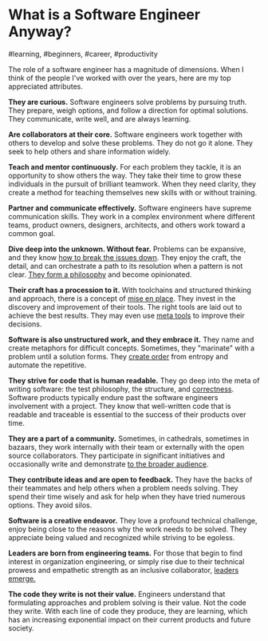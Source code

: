 # What is a Software Engineer Anyway?
#learning, #beginners, #career, #productivity

The role of a software engineer has a magnitude of dimensions. When I think of the people I've worked with over the years, here are my top appreciated attributes.

**They are curious.** Software engineers solve problems by pursuing truth. They prepare, weigh options, and follow a direction for optimal solutions. They communicate, write well, and are always learning.

**Are collaborators at their core.** Software engineers work together with others to develop and solve these problems. They do not go it alone. They seek to help others and share information widely.

**Teach and mentor continuously.** For each problem they tackle, it is an opportunity to show others the way. They take their time to grow these individuals in the pursuit of brilliant teamwork. When they need clarity, they create a method for teaching themselves new skills with or without training.

**Partner and communicate effectively.** Software engineers have supreme communication skills. They work in a complex environment where different teams, product owners, designers, architects, and others work toward a common goal.

**Dive deep into the unknown. Without fear.** Problems can be expansive, and they know [how to break the issues down](https://medium.com/@solidi/the-many-senses-of-software-engineering-aba9f289498c). They enjoy the craft, the detail, and can orchestrate a path to its resolution when a pattern is not clear. [They form a philosophy](https://medium.com/@solidi/in-software-philosophy-is-delegation-c786dd3a16cf) and become opinionated.

**Their craft has a procession to it.** With toolchains and structured thinking and approach, there is a concept of [mise en place](https://en.wikipedia.org/wiki/Mise_en_place). They invest in the discovery and improvement of their tools. The right tools are laid out to achieve the best results. They may even use [meta tools](https://untools.co/) to improve their decisions. 

**Software is also unstructured work, and they embrace it.** They name and create metaphors for difficult concepts. Sometimes, they "marinate" with a problem until a solution forms. They [create order](https://medium.com/hackernoon/software-is-unlike-construction-c0284ee4b723) from entropy and automate the repetitive.

**They strive for code that is human readable.** They go deep into the meta of writing software: the test philosophy, the structure, and [correctness](https://medium.com/hackernoon/meta-skills-of-a-software-engineer-bed411f6685e). Software products typically endure past the software engineers involvement with a project. They know that well-written code that is readable and traceable is essential to the success of their products over time.

**They are a part of a community.** Sometimes, in cathedrals, sometimes in bazaars, they work internally with their team or externally with the open source collaborators. They participate in significant initiatives and occasionally write and demonstrate [to the broader audience](https://dev.to/solidi/how-to-crush-your-next-team-demo-2bb5).

**They contribute ideas and are open to feedback.** They have the backs of their teammates and help others when a problem needs solving. They spend their time wisely and ask for help when they have tried numerous options. They avoid silos.

**Software is a creative endeavor.** They love a profound technical challenge, enjoy being close to the reasons why the work needs to be solved. They appreciate being valued and recognized while striving to be egoless.

**Leaders are born from engineering teams.** For those that begin to find interest in organization engineering, or simply rise due to their technical prowess and empathetic strength as an inclusive collaborator, [leaders emerge.](https://dev.to/solidi/what-is-a-tech-lead-anyway-483p)

**The code they write is not their value.** Engineers understand that formulating approaches and problem solving is their value. Not the code they write. With each line of code they produce, they are learning, which has an increasing exponential impact on their current products and future society.
